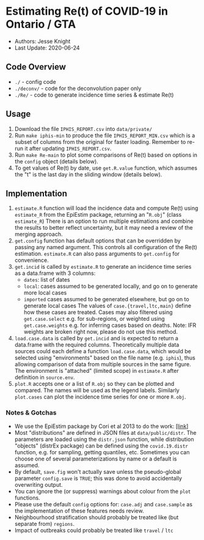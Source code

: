 # Estimating Re(t) of COVID-19 in Ontario / GTA

- Authors: Jesse Knight
- Last Update: 2020-06-24

## Code Overview
- `./` - config code
- `./deconv/` - code for the deconvolution paper only
- `./Re/` - code to generate incidence time series & estimate Re(t)

## Usage
1. Download the file `IPHIS_REPORT.csv` into `data/private/`
2. Run `make iphis-min` to produce the file `IPHIS_REPORT_MIN.csv`
   which is a subset of columns from the original for faster loading.
   Remember to re-run it after updating `IPHIS_REPORT.csv`.
3. Run `make Re-main` to plot some comparisons of Re(t)
   based on options in the `config` object (details below).
4. To get values of Re(t) by date, use `get.R.value` function,
   which assumes the "t" is the last day in the sliding window (details below).

## Implementation

1. `estimate.R` function will load the incidence data and compute Re(t)
   using `estimate_R` from the EpiEstim package, returning an "`R.obj`" (class `estimate_R`)
   There is an option to run multiple estimations and combine the results
   to better reflect uncertainty, but it may need a review of the merging approach.
2. `get.config` function has default options that can be overridden
   by passing any named argument. This controls all configuration of the Re(t) estimation.
   `estimate.R` can also pass arguments to `get.config` for convenience.
3. `get.incid` is called by `estimate.R` to generate
   an incidence time series as a data.frame with 3 columns:
   - `dates`: list of dates
   - `local`: cases assumed to be generated locally, and go on to generate more local cases
   - `imported` cases assumed to be generated elsewhere, but go on to generate local cases
   The values of `case.{travel,ltc,main}` define how these cases are treated.
   Cases may also filtered using `get.case.select` e.g. for sub-regions,
   or weighted using `get.case.weights` e.g. for inferring cases based on deaths.
   Note: IFR weights are broken right now, please do not use this method.
4. `load.case.data` is called by `get.incid` and is expected to return
   a data.frame with the required columns.
   Theoretically multiple data sources could each define a function `load.case.data`,
   which would be selected using "environments" based on the file name (e.g. `iphis`),
   thus allowing comparison of data from multiple sources in the same figure.
   The environment is "attached" (limited scope) in `estimate.R` after definition in `source.env`.
5. `plot.R` accepts one or a list of `R.obj` so they can be plotted and compared.
   The names will be used as the legend labels.
   Similarly `plot.cases` can plot the incidence time series for one or more `R.obj`.

### Notes & Gotchas
- We use the EpiEstim package by Cori et al 2013 to do the work:
  [[link]](https://doi.org/10.1093/aje/kwt133)
- Most "distributions" are defined in JSON files at `data/public/distr`.
  The parameters are loaded using the `distr.json` function,
  while distribution "objects" (distrEx package) can be defined
  using the `covid.19.distr` function, e.g. for sampling, getting quantiles, etc.
  Sometimes you can choose one of several parameterizations by name or a default is assumed.
- By default, `save.fig` won't actually save unless the pseudo-global parameter
  `config.save` is `TRUE`; this was done to avoid accidentally overwriting output.
- You can ignore the (or suppress) warnings about colour from the `plot` functions.
- Please use the default `config` options for: `case.adj` and `case.sample`
  as the implementation of these features needs review.
- Neighbourhood stratification should probably be treated like (but separate from) `regions`.
- Impact of outbreaks could probably be treated like `travel` / `ltc`